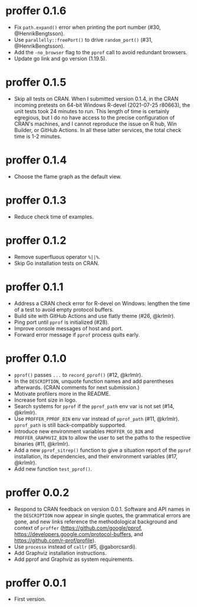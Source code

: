 # proffer 0.1.6

* Fix `path.expand()` error when printing the port number (#30, @HenrikBengtsson).
* Use `parallelly::freePort()` to drive `random_port()` (#31, @HenrikBengtsson).
* Add the `-no_browser` flag to the `pprof` call to avoid redundant browsers.
* Update go link and go version (1.19.5).

# proffer 0.1.5

* Skip all tests on CRAN. When I submitted version 0.1.4, in the CRAN incoming pretests on 64-bit Windows R-devel (2021-07-25 r80663), the unit tests took 24 minutes to run. This length of time is certainly egregious, but I do no have access to the precise configuration of CRAN's machines, and I cannot reproduce the issue on R hub, Win Builder, or GitHub Actions. In all these latter services, the total check time is 1-2 minutes.

# proffer 0.1.4

* Choose the flame graph as the default view.

# proffer 0.1.3

* Reduce check time of examples.

# proffer 0.1.2

* Remove superfluous operator `%||%`.
* Skip Go installation tests on CRAN.

# proffer 0.1.1

* Address a CRAN check error for R-devel on Windows: lengthen the time of a test to avoid empty protocol buffers.
* Build site with GitHub Actions and use flatly theme (#26, @krlmlr).
* Ping port until `pprof` is initialized (#28).
* Improve console messages of host and port.
* Forward error message if `pprof` process quits early.

# proffer 0.1.0

* `pprof()` passes `...` to `record_pprof()` (#12, @krlmlr).
* In the `DESCRIPTION`, unquote function names and add parentheses afterwards. (CRAN comments for next submission.)
* Motivate profilers more in the README.
* Increase font size in logo.
* Search systems for `pprof` if the `pprof_path` env var is not set (#14, @krlmlr).
* Use `PROFFER_PPROF_BIN` env var instead of `pprof_path` (#11, @krlmlr). `pprof_path` is still back-compatibly supported.
* Introduce new environment variables `PROFFER_GO_BIN` and `PROFFER_GRAPHVIZ_BIN` to allow the user to set the paths to the respective binaries (#11, @krlmlr).
* Add a new `pprof_sitrep()` function to give a situation report of the `pprof` installation, its dependencies, and their environment variables (#17, @krlmlr).
* Add new function `test_pprof()`.

# proffer 0.0.2

* Respond to CRAN feedback on version 0.0.1. Software and API names in the `DESCRIPTION` now appear in single quotes, the grammatical errors are gone, and new links reference the methodological background and context of `proffer` (<https://github.com/google/pprof>, <https://developers.google.com/protocol-buffers>, and <https://github.com/r-prof/profile>).
* Use `processx` instead of `callr` (#5, @gaborcsardi).
* Add Graphviz installation instructions.
* Add pprof and Graphviz as system requirements.

# proffer 0.0.1

* First version.
